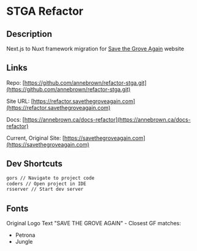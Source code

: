 # STGA Refactor

## Description

Next.js to Nuxt framework migration for [Save the Grove Again](https://savethegroveagain.com) website

## Links

Repo: [https://github.com/annebrown/refactor-stga.git](https://github.com/annebrown/refactor-stga.git)

Site URL: [https://refactor.savethegroveagain.com](https://refactor.savethegroveagain.com)

Docs: [https://annebrown.ca/docs-refactor](https://annebrown.ca/docs-refactor)

Current, Original Site: [https://savethegroveagain.com](https://savethegroveagain.com)

## Dev Shortcuts

```bash
gors // Navigate to project code
coders // Open project in IDE
rsserver // Start dev server
```

## Fonts

Original Logo Text "SAVE THE GROVE AGAIN" - Closest GF matches:

- Petrona
- Jungle
